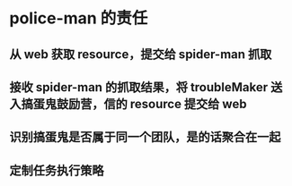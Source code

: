 # police-man 的责任
## 从 web 获取 resource，提交给 spider-man 抓取
## 接收 spider-man 的抓取结果，将 troubleMaker 送入搞蛋鬼鼓励营，信的 resource 提交给 web
## 识别搞蛋鬼是否属于同一个团队，是的话聚合在一起
## 定制任务执行策略